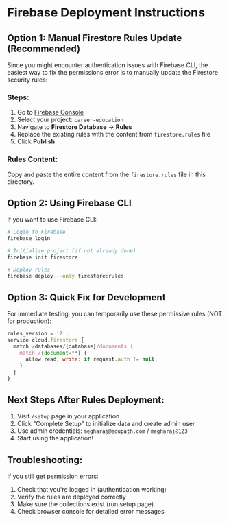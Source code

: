 # Firebase Deployment Instructions

## Option 1: Manual Firestore Rules Update (Recommended)

Since you might encounter authentication issues with Firebase CLI, the easiest way to fix the permissions error is to manually update the Firestore security rules:

### Steps:
1. Go to [Firebase Console](https://console.firebase.google.com)
2. Select your project: `career-education`
3. Navigate to **Firestore Database** → **Rules**
4. Replace the existing rules with the content from `firestore.rules` file
5. Click **Publish**

### Rules Content:
Copy and paste the entire content from the `firestore.rules` file in this directory.

## Option 2: Using Firebase CLI

If you want to use Firebase CLI:

```bash
# Login to Firebase
firebase login

# Initialize project (if not already done)
firebase init firestore

# Deploy rules
firebase deploy --only firestore:rules
```

## Option 3: Quick Fix for Development

For immediate testing, you can temporarily use these permissive rules (NOT for production):

```javascript
rules_version = '2';
service cloud.firestore {
  match /databases/{database}/documents {
    match /{document=**} {
      allow read, write: if request.auth != null;
    }
  }
}
```

## Next Steps After Rules Deployment:

1. Visit `/setup` page in your application
2. Click "Complete Setup" to initialize data and create admin user
3. Use admin credentials: `megharaj@edupath.com` / `megharaj@123`
4. Start using the application!

## Troubleshooting:

If you still get permission errors:
1. Check that you're logged in (authentication working)
2. Verify the rules are deployed correctly
3. Make sure the collections exist (run setup page)
4. Check browser console for detailed error messages